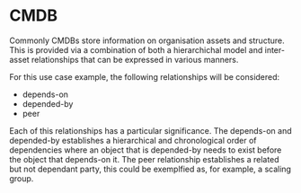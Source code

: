 # CMDB

Commonly CMDBs store information on organisation assets and structure.
This is provided via a combination of both a hierarchichal model and inter-asset relationships that can be expressed in various manners.

For this use case example, the following relationships will be considered:
  - depends-on
  - depended-by
  - peer

Each of this relationships has a particular significance.
The depends-on and depended-by establishes a hierarchical and chronological order of dependencies where an object that is depended-by needs to exist before the object that depends-on it.
The peer relationship establishes a related but not dependant party, this could be exemplfied as, for example, a scaling group.
